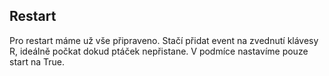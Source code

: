 ## Restart

Pro restart máme už vše připraveno. Stačí přidat event na zvednutí klávesy R, ideálně počkat dokud ptáček nepřistane. V podmíce nastavíme pouze start na True.
